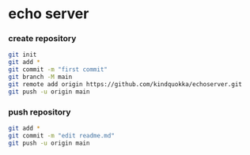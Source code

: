 # echo server

### create repository
```bash
git init
git add *
git commit -m "first commit"
git branch -M main
git remote add origin https://github.com/kindquokka/echoserver.git
git push -u origin main
```

### push repository
```bash
git add *
git commit -m "edit readme.md"
git push -u origin main
```